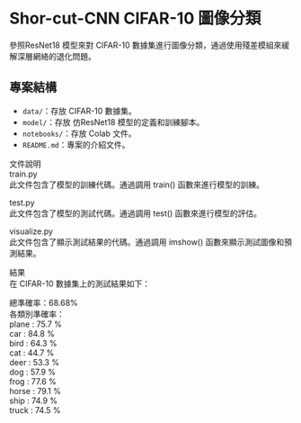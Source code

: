 # Shor-cut-CNN CIFAR-10 圖像分類

參照ResNet18 模型來對 CIFAR-10 數據集進行圖像分類，通過使用殘差模組來緩解深層網絡的退化問題。

## 專案結構

- `data/`：存放 CIFAR-10 數據集。
- `model/`：存放 仿ResNet18 模型的定義和訓練腳本。
- `notebooks/`：存放 Colab 文件。
- `README.md`：專案的介紹文件。

文件說明  
train.py  
此文件包含了模型的訓練代碼。通過調用 train() 函數來進行模型的訓練。  

test.py  
此文件包含了模型的測試代碼。通過調用 test() 函數來進行模型的評估。  

visualize.py  
此文件包含了顯示測試結果的代碼。通過調用 imshow() 函數來顯示測試圖像和預測結果。  

結果  
在 CIFAR-10 數據集上的測試結果如下：  

總準確率：68.68%  
各類別準確率：  
plane : 75.7 %  
car : 84.8 %  
bird : 64.3 %  
cat : 44.7 %  
deer : 53.3 %  
dog : 57.9 %  
frog : 77.6 %  
horse : 79.1 %  
ship : 74.9 %  
truck : 74.5 %  
